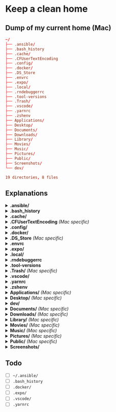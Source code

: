 # Keep a clean home

## Dump of my current home (Mac)

```toml
~/
├── .ansible/
├── .bash_history
├── .cache/
├── .CFUserTextEncoding
├── .config/
├── .docker/
├── .DS_Store
├── .envrc
├── .expo/
├── .local/
├── .rndebuggerrc
├── .tool-versions
├── .Trash/
├── .vscode/
├── .yarnrc
├── .zshenv
├── Applications/
├── Desktop/
├── Documents/
├── Downloads/
├── Library/
├── Movies/
├── Music/
├── Pictures/
├── Public/
├── Screenshots/
└── dev/

19 directories, 8 files
```

## Explanations

<details>
  <summary>
    <b>.ansible/</b>
    <i></i>
  </summary>

Stores all ansible files

Will be configurable with the `ANSIBLE_HOME` environment variable in ansible-core v2.14

See: <https://github.com/ansible/ansible/pull/76114>

</details>

<details>
  <summary>
    <b>.bash_history</b>
    <i></i>
  </summary>

Stores the bash history (yeah, you guessed it)

Creation could be prevented system-wide with the command `echo 'set +o history' >> /etc/profile` (to avoid prevention from `~.bashrc`)

</details>

<details>
  <summary>
    <b>.cache/</b>
    <i></i>
  </summary>

Part of the XDG Base Directory Specification, corresponds to `XDG_CACHE_HOME`

Required, should not be removed

</details>

<details>
  <summary>
    <b>.CFUserTextEncoding</b>
    <i>(Mac specific)</i>
  </summary>

Stores the default text encoding and preferred language

See: <https://superuser.com/questions/82123/mac-whats-cfusertextencoding-for>

Required, should not be removed

</details>

<details>
  <summary>
    <b>.config/</b>
    <i></i>
  </summary>

Part of the XDG Base Directory Specification, corresponds to `XDG_CONFIG_HOME`

Required, should not be removed

</details>

<details>
  <summary>
    <b>.docker/</b>
    <i></i>
  </summary>

Doesn't seem to be configurable yet

See: <https://github.com/docker/cli/issues/2423>

</details>

<details>
  <summary>
    <b>.DS_Store</b>
    <i>(Mac specific)</i>
  </summary>

Stores the Finder view settings of the directory

See: <https://www.arno.org/on-the-origins-of-ds-store>

Required, should not be removed

</details>

<details>
  <summary>
    <b>.envrc</b>
    <i></i>
  </summary>

Used automatically by `direnv` when navigating with zsh to use asdf and exporting environment

Required, should not be removed

</details>

<details>
  <summary>
    <b>.expo/</b>
    <i></i>
  </summary>

Doesn't seem to be configurable yet

See: <https://github.com/expo/expo-cli/pull/3722>

</details>

<details>
  <summary>
    <b>.local/</b>
    <i></i>
  </summary>

Part of the XDG Base Directory Specification, contains the `XDG_DATA_HOME`, `XDG_STATE_HOME` and `XDG_BIN_HOME`

Required, should not be removed

</details>

<details>
  <summary>
    <b>.rndebuggerrc</b>
    <i></i>
  </summary>

Stores the `react-native-debugger` global configuration

Doesn't seem to be configurable.

Consider making a PR to change [this](https://github.com/jhen0409/react-native-debugger/blob/a3963ac60f22958005e6ed41721eeeffffb35d91/electron/config/index.js#L7:L10)

</details>

<details>
  <summary>
    <b>.tool-versions</b>
    <i></i>
  </summary>

Used automatically by `asdf` when navigating with zsh to exposed the configured tool version binaries

Required, should not be removed

</details>

<details>
  <summary>
    <b>.Trash/</b>
    <i>(Mac specific)</i>
  </summary>

Stores the Trash (yeah, you guessed it)

Required, should not be removed

</details>

<details>
  <summary>
    <b>.vscode/</b>
    <i></i>
  </summary>

Stores the VSCode extensions and the `argv.json` file (to launch VSCode with default arguments)

The extensions path seems to be configurable, but not the `argv.json` location

See: <https://github.com/microsoft/vscode/issues/3884> and <https://github.com/microsoft/vscode/issues/84808>

</details>

<details>
  <summary>
    <b>.yarnrc</b>
    <i></i>
  </summary>

Stores the `yarn` global configuration

Doesn't seem to be configurable yet

See: <https://github.com/yarnpkg/yarn/issues/2334>

</details>

<details>
  <summary>
    <b>.zshenv</b>
    <i></i>
  </summary>

Used at startup by zsh. It set the `$ZDOTFILE` environment variable to specify the directory where zsh configuration files live.

Required, should not be removed

</details>

<details>
  <summary>
    <b>Applications/</b>
    <i>(Mac specific)</i>
  </summary>

Stores the desktop applications (yeah, you guessed it)

Required, should not be removed

</details>

<details>
  <summary>
    <b>Desktop/</b>
    <i>(Mac specific)</i>
  </summary>

Stores the files visible on desktop (yeah, you guessed it)

Required, should not be removed

</details>

<details>
  <summary>
    <b>dev/</b>
    <i></i>
  </summary>

Stores all of the projects I work on

Required, should not be removed

</details>

<details>
  <summary>
    <b>Documents/</b>
    <i>(Mac specific)</i>
  </summary>

Stores the documents (yeah, you guessed it)

Required, should not be removed

</details>

<details>
  <summary>
    <b>Downloads/</b>
    <i>(Mac specific)</i>
  </summary>

Stores the downloaded files (yeah, you guessed it)

Required, should not be removed

</details>

<details>
  <summary>
    <b>Library/</b>
    <i>(Mac specific)</i>
  </summary>

Stores the system and applications files (yeah, you guessed it)

Required, should not be removed

</details>

<details>
  <summary>
    <b>Movies/</b>
    <i>(Mac specific)</i>
  </summary>

Stores the movie files (yeah, you guessed it)

Required, should not be removed

</details>

<details>
  <summary>
    <b>Music/</b>
    <i>(Mac specific)</i>
  </summary>

Stores the audio files (yeah, you guessed it)

Required, should not be removed

</details>

<details>
  <summary>
    <b>Pictures/</b>
    <i>(Mac specific)</i>
  </summary>

Stores the pictures files (yeah, you guessed it)

Required, should not be removed

</details>

<details>
  <summary>
    <b>Public/</b>
    <i>(Mac specific)</i>
  </summary>

Stores the files accessible by other users (yeah, you guessed it)

Required, should not be removed

</details>

<details>
  <summary>
    <b>Screenshots/</b>
    <i></i>
  </summary>

Stores the screenshots (yeah, you guessed it)

Required, should not be removed

</details>

## Todo

- [ ] `~/.ansible/`
- [ ] `.bash_history`
- [ ] `.docker/`
- [ ] `.expo/`
- [ ] `.vscode/`
- [ ] `.yarnrc`
